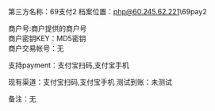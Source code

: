 第三方名称：69支付2 
档案位置：php@60.245.62.221\69pay2  
 
商户号:商户提供的商户号  
商户密钥KEY：MD5密钥  
商户交易帐号：无
 
支持payment：支付宝扫码,支付宝手机 
 
现有渠道：支付宝扫码,支付宝手机
测试到账：未测试  
 
备注：无
